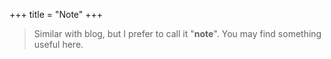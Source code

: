 +++
title = "Note"
+++

> Similar with blog, but I prefer to call it "**note**".
> You may find something useful here.